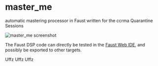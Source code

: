 # master_me
automatic mastering processor in Faust
written for the ccrma Quarantine Sessions

![master_me screenshot](https://github.com/trummerschlunk/master_me/blob/master/master_me_gui.png)

The Faust DSP code can directly be tested in the [Faust Web IDE](https://faustide.grame.fr/?code=https://raw.githubusercontent.com/trummerschlunk/master_me/master/master_me_gui.dsp), and possibly be exported to other targets.

Uffz Uffz Uffz
